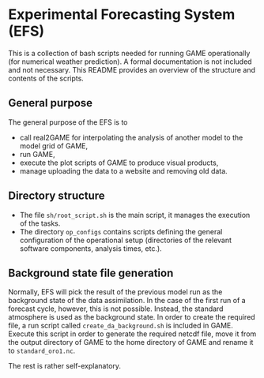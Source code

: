 # Experimental Forecasting System (EFS)

This is a collection of bash scripts needed for running GAME operationally (for numerical weather prediction). A formal documentation is not included and not necessary. This README provides an overview of the structure and contents of the scripts.

## General purpose

The general purpose of the EFS is to

* call real2GAME for interpolating the analysis of another model to the model grid of GAME,
* run GAME,
* execute the plot scripts of GAME to produce visual products,
* manage uploading the data to a website and removing old data.

## Directory structure

* The file `sh/root_script.sh` is the main script, it manages the execution of the tasks.
* The directory `op_configs` contains scripts defining the general configuration of the operational setup (directories of the relevant software components, analysis times, etc.).

## Background state file generation

Normally, EFS will pick the result of the previous model run as the background state of the data assimilation. In the case of the first run of a forecast cycle, however, this is not possible. Instead, the standard atmosphere is used as the background state. In order to create the required file, a run script called `create_da_background.sh` is included in GAME. Execute this script in order to generate the required netcdf file, move it from the output directory of GAME to the home directory of GAME and rename it to `standard_oro1.nc`.

The rest is rather self-explanatory.

